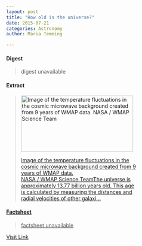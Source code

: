 ```yaml
---
layout: post
title: "How old is the universe?"
date: 2015-07-21
categories: Astronomy
author: Maria Temming

---
```



#### Digest
>digest unavailable

#### Extract
><div id="attachment_255426173" style="width: 310px" class="wp-caption alignright"><a href="http://d366w3m5tf0813.cloudfront.net/wp-content/uploads/cmb.jpg"><img class="size-medium wp-image-255426173" src="http://d366w3m5tf0813.cloudfront.net/wp-content/uploads/cmb-300x150.jpg" alt="Image of the temperature fluctuations in the cosmic microwave background created from 9 years of WMAP data. NASA / WMAP Science Team" width="300" height="150" /><p class="wp-caption-text">Image of the temperature fluctuations in the cosmic microwave background created from 9 years of WMAP data.<br />NASA / WMAP Science TeamThe universe is approximately 13.77 billion years old. This age is calculated by measuring the distances and radial velocities of other galaxi...

#### Factsheet
>factsheet unavailable

[Visit Link](http://www.skyandtelescope.com/astronomy-resources/how-old-is-the-universe/)


